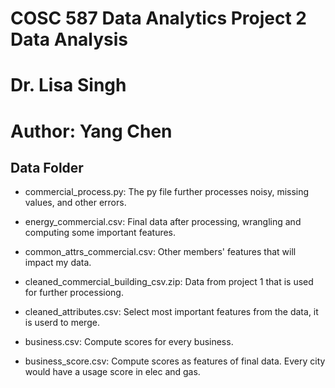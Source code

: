 # COSC 587 Data Analytics Project 2 Data Analysis
# Dr. Lisa Singh
# Author: Yang Chen

## Data Folder
* commercial_process.py: The py file further processes noisy, missing values, and other errors.
* energy_commercial.csv: Final data after processing, wrangling and computing some important features.

* common_attrs_commercial.csv: Other members' features that will impact my data.
* cleaned_commercial_building_csv.zip: Data from project 1 that is used for further processiong.
* cleaned_attributes.csv: Select most important features from the data, it is userd to merge.
* business.csv: Compute scores for every business.
* business_score.csv: Compute scores as features of final data. Every city would have a usage score in elec and gas.